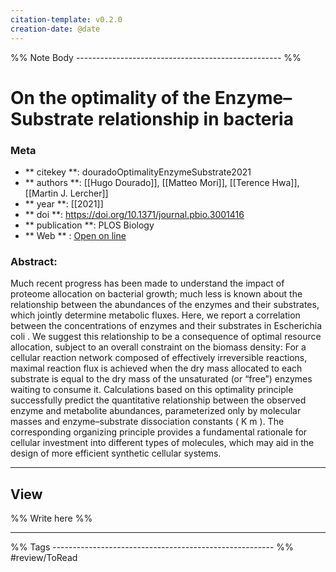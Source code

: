 ```yaml
---
citation-template: v0.2.0
creation-date: @date
---
```


%% Note Body --------------------------------------------------- %%
# On the optimality of the Enzyme–Substrate relationship in bacteria

### Meta
- ** citekey **: douradoOptimalityEnzymeSubstrate2021
- ** authors **: [[Hugo Dourado]], [[Matteo Mori]], [[Terence Hwa]], [[Martin J. Lercher]]
- ** year **: [[2021]]
- ** doi **: https://doi.org/10.1371/journal.pbio.3001416
- ** publication **: PLOS Biology
- ** Web ** : [Open on line](https://dx.plos.org/10.1371/journal.pbio.3001416)


### Abstract:
Much recent progress has been made to understand the impact of proteome allocation on bacterial growth; much less is known about the relationship between the abundances of the enzymes and their substrates, which jointly determine metabolic fluxes. Here, we report a correlation between the concentrations of enzymes and their substrates in Escherichia coli . We suggest this relationship to be a consequence of optimal resource allocation, subject to an overall constraint on the biomass density: For a cellular reaction network composed of effectively irreversible reactions, maximal reaction flux is achieved when the dry mass allocated to each substrate is equal to the dry mass of the unsaturated (or “free”) enzymes waiting to consume it. Calculations based on this optimality principle successfully predict the quantitative relationship between the observed enzyme and metabolite abundances, parameterized only by molecular masses and enzyme–substrate dissociation constants ( K m ). The corresponding organizing principle provides a fundamental rationale for cellular investment into different types of molecules, which may aid in the design of more efficient synthetic cellular systems.

___

## View

%% Write here %%





___
%% Tags  ------------------------------------------------------- %%
#review/ToRead
